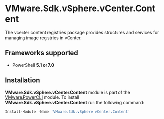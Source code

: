 # VMware.Sdk.vSphere.vCenter.Content

The vcenter content registries package provides structures and services for managing image registries in vCenter.

<a name="frameworks-supported"></a>
## Frameworks supported
- PowerShell **5.1 or 7.0**

<a name="installation"></a>
## Installation

**VMware.Sdk.vSphere.vCenter.Content** module is part of the [VMware.PowerCLI](https://www.powershellgallery.com/packages/VMware.PowerCLI) module. To install **VMware.Sdk.vSphere.vCenter.Content** run the following command:

```powershell
Install-Module -Name 'VMware.Sdk.vSphere.vCenter.Content'
```
